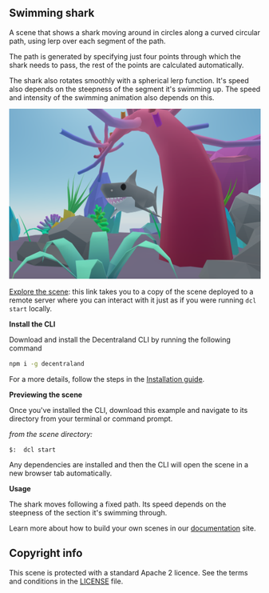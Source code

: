 ## Swimming shark

A scene that shows a shark moving around in circles along a curved circular path, using lerp over each segment of the path.

The path is generated by specifying just four points through which the shark needs to pass, the rest of the points are calculated automatically.

The shark also rotates smoothly with a spherical lerp function. It's speed also depends on the steepness of the segment it's swimming up. The speed and intensity of the swimming animation also depends on this.

![](screenshot/screenshot.png)

[Explore the scene](https://swimming-shark-mfakqegnto.now.sh): this link takes you to a copy of the scene deployed to a remote server where you can interact with it just as if you were running `dcl start` locally.

**Install the CLI**

Download and install the Decentraland CLI by running the following command

```bash
npm i -g decentraland
```

For a more details, follow the steps in the [Installation guide](https://docs.decentraland.org/documentation/installation-guide/).


**Previewing the scene**

Once you've installed the CLI, download this example and navigate to its directory from your terminal or command prompt.

_from the scene directory:_

```
$:  dcl start
```

Any dependencies are installed and then the CLI will open the scene in a new browser tab automatically.

**Usage**

The shark moves following a fixed path. Its speed depends on the steepness of the section it's swimming through.

Learn more about how to build your own scenes in our [documentation](https://docs.decentraland.org/) site.

## Copyright info

This scene is protected with a standard Apache 2 licence. See the terms and conditions in the [LICENSE](/LICENSE) file.